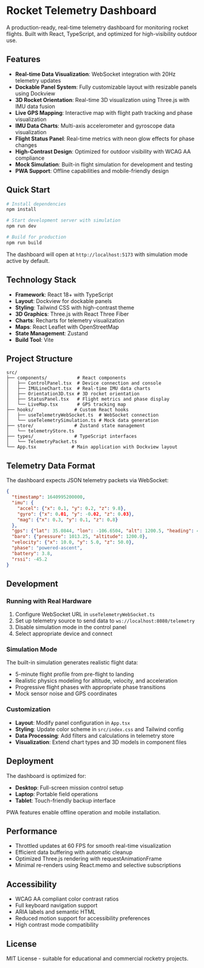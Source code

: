 # Rocket Telemetry Dashboard

A production-ready, real-time telemetry dashboard for monitoring rocket flights. Built with React, TypeScript, and optimized for high-visibility outdoor use.

## Features

- **Real-time Data Visualization**: WebSocket integration with 20Hz telemetry updates
- **Dockable Panel System**: Fully customizable layout with resizable panels using Dockview
- **3D Rocket Orientation**: Real-time 3D visualization using Three.js with IMU data fusion
- **Live GPS Mapping**: Interactive map with flight path tracking and phase visualization
- **IMU Data Charts**: Multi-axis accelerometer and gyroscope data visualization
- **Flight Status Panel**: Real-time metrics with neon glow effects for phase changes
- **High-Contrast Design**: Optimized for outdoor visibility with WCAG AA compliance
- **Mock Simulation**: Built-in flight simulation for development and testing
- **PWA Support**: Offline capabilities and mobile-friendly design

## Quick Start

```bash
# Install dependencies
npm install

# Start development server with simulation
npm run dev

# Build for production
npm run build
```

The dashboard will open at `http://localhost:5173` with simulation mode active by default.

## Technology Stack

- **Framework**: React 18+ with TypeScript
- **Layout**: Dockview for dockable panels
- **Styling**: Tailwind CSS with high-contrast theme
- **3D Graphics**: Three.js with React Three Fiber
- **Charts**: Recharts for telemetry visualization  
- **Maps**: React Leaflet with OpenStreetMap
- **State Management**: Zustand
- **Build Tool**: Vite

## Project Structure

```
src/
├── components/           # React components
│   ├── ControlPanel.tsx  # Device connection and console
│   ├── IMULineChart.tsx  # Real-time IMU data charts
│   ├── Orientation3D.tsx # 3D rocket orientation
│   ├── StatusPanel.tsx   # Flight metrics and phase display
│   └── LiveMap.tsx       # GPS tracking map
├── hooks/               # Custom React hooks
│   ├── useTelemetryWebSocket.ts  # WebSocket connection
│   └── useTelemetrySimulation.ts # Mock data generation
├── store/               # Zustand state management
│   └── telemetryStore.ts
├── types/               # TypeScript interfaces
│   └── TelemetryPacket.ts
└── App.tsx             # Main application with Dockview layout
```

## Telemetry Data Format

The dashboard expects JSON telemetry packets via WebSocket:

```json
{
  "timestamp": 1640995200000,
  "imu": {
    "accel": {"x": 0.1, "y": 0.2, "z": 9.8},
    "gyro": {"x": 0.01, "y": -0.02, "z": 0.03},
    "mag": {"x": 0.3, "y": 0.1, "z": 0.8}
  },
  "gps": {"lat": 35.0844, "lon": -106.6504, "alt": 1200.5, "heading": 45.0},
  "baro": {"pressure": 1013.25, "altitude": 1200.0},
  "velocity": {"x": 10.0, "y": 5.0, "z": 50.0},
  "phase": "powered-ascent",
  "battery": 3.8,
  "rssi": -45.2
}
```

## Development

### Running with Real Hardware

1. Configure WebSocket URL in `useTelemetryWebSocket.ts` 
2. Set up telemetry source to send data to `ws://localhost:8080/telemetry`
3. Disable simulation mode in the control panel
4. Select appropriate device and connect

### Simulation Mode

The built-in simulation generates realistic flight data:
- 5-minute flight profile from pre-flight to landing
- Realistic physics modeling for altitude, velocity, and acceleration
- Progressive flight phases with appropriate phase transitions
- Mock sensor noise and GPS coordinates

### Customization

- **Layout**: Modify panel configuration in `App.tsx`
- **Styling**: Update color scheme in `src/index.css` and Tailwind config
- **Data Processing**: Add filters and calculations in telemetry store
- **Visualization**: Extend chart types and 3D models in component files

## Deployment

The dashboard is optimized for:
- **Desktop**: Full-screen mission control setup
- **Laptop**: Portable field operations
- **Tablet**: Touch-friendly backup interface

PWA features enable offline operation and mobile installation.

## Performance

- Throttled updates at 60 FPS for smooth real-time visualization
- Efficient data buffering with automatic cleanup
- Optimized Three.js rendering with requestAnimationFrame
- Minimal re-renders using React.memo and selective subscriptions

## Accessibility

- WCAG AA compliant color contrast ratios
- Full keyboard navigation support
- ARIA labels and semantic HTML
- Reduced motion support for accessibility preferences
- High contrast mode compatibility

## License

MIT License - suitable for educational and commercial rocketry projects.